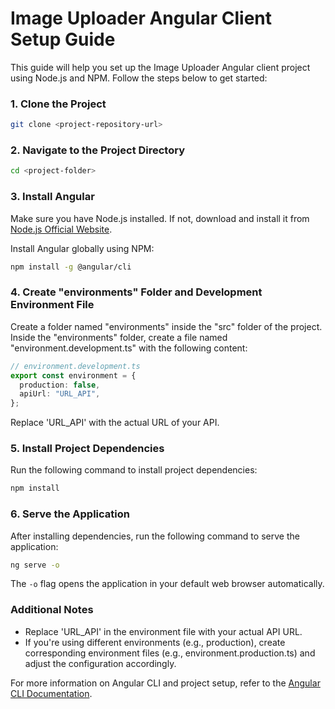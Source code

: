 # Image Uploader Angular Client Setup Guide

This guide will help you set up the Image Uploader Angular client project using Node.js and NPM. Follow the steps below to get started:

### 1. Clone the Project

```bash
git clone <project-repository-url>
```

### 2. Navigate to the Project Directory

```bash
cd <project-folder>
```

### 3. Install Angular

Make sure you have Node.js installed. If not, download and install it from [Node.js Official Website](https://nodejs.org/).

Install Angular globally using NPM:

```bash
npm install -g @angular/cli
```

### 4. Create "environments" Folder and Development Environment File

Create a folder named "environments" inside the "src" folder of the project. Inside the "environments" folder, create a file named "environment.development.ts" with the following content:

```typescript
// environment.development.ts
export const environment = {
  production: false,
  apiUrl: "URL_API",
};
```

Replace 'URL_API' with the actual URL of your API.

### 5. Install Project Dependencies

Run the following command to install project dependencies:

```bash
npm install
```

### 6. Serve the Application

After installing dependencies, run the following command to serve the application:

```bash
ng serve -o
```

The `-o` flag opens the application in your default web browser automatically.

### Additional Notes

- Replace 'URL_API' in the environment file with your actual API URL.
- If you're using different environments (e.g., production), create corresponding environment files (e.g., environment.production.ts) and adjust the configuration accordingly.

For more information on Angular CLI and project setup, refer to the [Angular CLI Documentation](https://angular.io/cli).
